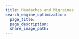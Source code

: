 ```yaml
---
title: Headaches and Migraines
search_engine_optimization:
  page_title:
  page_description:
  share_image_path:
---
```

